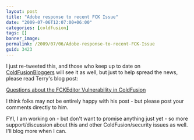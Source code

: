 ```yaml
---
layout: post
title: "Adobe response to recent FCK Issue"
date: "2009-07-06T12:07:00+06:00"
categories: [coldfusion]
tags: []
banner_image: 
permalink: /2009/07/06/Adobe-response-to-recent-FCK-Issue
guid: 3423
---
```


I just re-tweeted this, and those who keep up to date on <a href="http://www.coldfusionbloggers.org">ColdFusionBloggers</a> will see it as well, but just to help spread the news, please read Terry's blog post:

<a href="http://www.terrenceryan.com/blog/index.cfm/2009/7/6/Questions-about-the-FCKEditor-Vulnerability-in-ColdFusion">Questions about the FCKEditor Vulnerability in ColdFusion</a>

I think folks may not be entirely happy with his post - but please post your comments directly to him. 

FYI, I am working on - but don't want to promise anything just yet - so more support/discussion about this and other ColdFusion/security issues as well. I'll blog more when I can.